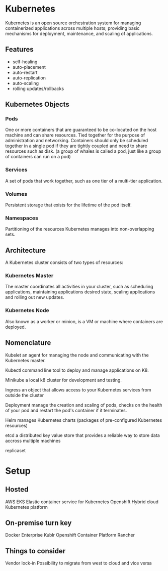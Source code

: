 Kubernetes
==========
Kubernetes is an open source orchestration system for managing containerized applications across multiple hosts; providing basic mechanisms for deployment, maintenance, and scaling of applications.


Features
--------
- self-healing
- auto-placement
- auto-restart
- auto-replication
- auto-scaling
- rolling updates/rollbacks

Kubernetes Objects
------------------

### Pods
One or more containers that are guaranteed to be co-located on the host
machine and can share resources. Tied together for the purpose of
administration and networking. Containers should only be scheduled
together in a single pod if they are tightly coupled and need to share
resources such as disk.
(a group of whales is called a pod, just like a group of containers can run on a pod)

### Services
A set of pods that work together, such as one tier of a multi-tier
application.

### Volumes
Persistent storage that exists for the lifetime of the pod itself.

### Namespaces
Partitioning of the resources Kubernetes manages into non-overlapping sets.



Architecture
------------
A Kubernetes cluster consists of two types of resources:

### Kubernetes Master
The master coordinates all activities in your cluster, such as scheduling
applications, maintaining applications desired state, scaling applications
and rolling out new updates.

### Kubernetes Node
Also known as a worker or minion, is a VM or machine where containers are
deployed.



Nomenclature
------------

Kubelet     an agent for managing the node and communicating with the
            Kubernetes master.

Kubectl     command line tool to deploy and manage applications on K8.


Minikube    a local k8 cluster for development and testing.


Ingress     an object that allows access to your Kubernetes services
            from outside the cluster

Deployment  manage the creation and scaling of pods, checks on the health
            of your pod and restart the pod's container if it terminates.

Helm        manages Kubernetes charts (packages of pre-configured
            Kubernetes resources)

etcd        a distributed key value store that provides a reliable way to
            store data accross multiple machines

replicaset  

Setup
=====

Hosted
------
AWS EKS       Elastic container service for Kubernetes
Openshift     Hybrid cloud Kubernetes platform


On-premise turn key
-------------------
Docker Enterprise
Kublr
Openshift Container Platform
Rancher



Things to consider
------------------
Vendor lock-in
Possibility to migrate from west to cloud and vice versa


